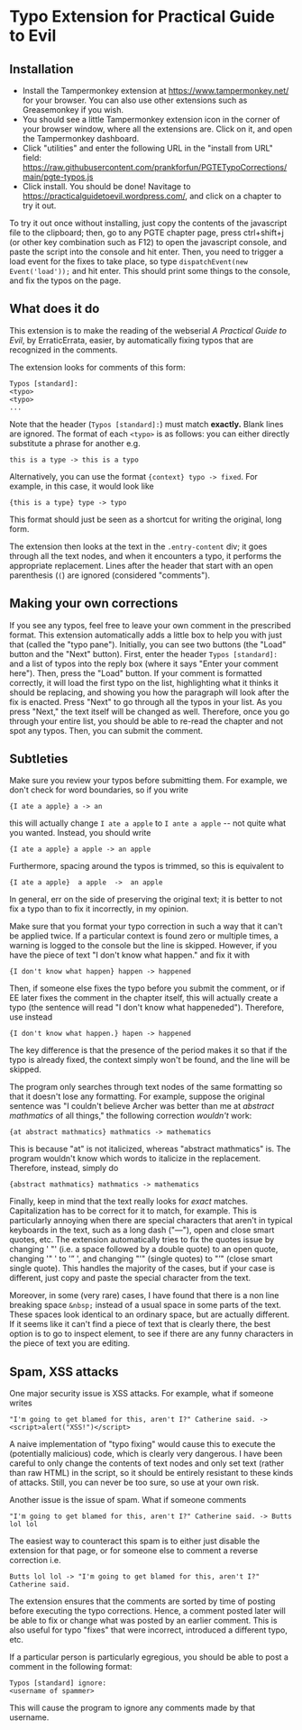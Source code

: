 # Typo Extension for Practical Guide to Evil

## Installation
  - Install the Tampermonkey extension at https://www.tampermonkey.net/ for your browser. You can also use other extensions such as Greasemonkey if you wish.
  - You should see a little Tampermonkey extension icon in the corner of your browser window, where all the extensions are. Click on it, and open the Tampermonkey dashboard.
  - Click "utilities" and enter the following URL in the "install from URL" field: https://raw.githubusercontent.com/prankforfun/PGTETypoCorrections/main/pgte-typos.js
  - Click install. You should be done! Navitage to https://practicalguidetoevil.wordpress.com/, and click on a chapter to try it out.

To try it out once without installing, just copy the contents of the javascript file to the clipboard; then, go to any PGTE chapter page, press ctrl+shift+j (or other key combination such as F12) to open the javascript console, and paste the script into the console and hit enter. Then, you need to trigger a load event for the fixes to take place, so type `dispatchEvent(new Event('load'));` and hit enter. This should print some things to the console, and fix the typos on the page.

## What does it do

This extension is to make the reading of the webserial *A Practical Guide to Evil*, by ErraticErrata, easier, by automatically fixing typos that are recognized in the comments.

The extension looks for comments of this form:

    Typos [standard]:
    <typo>
    <typo>
    ...
    
Note that the header (`Typos [standard]:`) must match **exactly.** Blank lines are ignored.
The format of each `<typo>` is as follows: you can either directly substitute a phrase for another e.g.

    this is a type -> this is a typo
    
Alternatively, you can use the format `{context} typo -> fixed`. For example, in this case, it would look like

    {this is a type} type -> typo
    
This format should just be seen as a shortcut for writing the original, long form.

The extension then looks at the text in the `.entry-content` div; it goes through all the text nodes, and when it encounters a typo, it performs the appropriate replacement. Lines after the header that start with an open parenthesis (`(`) are ignored (considered "comments").

## Making your own corrections
If you see any typos, feel free to leave your own comment in the prescribed format. This extension automatically adds a little box to help you with just that (called the "typo pane"). Initially, you can see two buttons (the "Load" button and the "Next" button). First, enter the header `Typos [standard]:` and a list of typos into the reply box (where it says "Enter your comment here"). Then, press the "Load" button. If your comment is formatted correctly, it will load the first typo on the list, highlighting what it thinks it should be replacing, and showing you how the paragraph will look after the fix is enacted. Press "Next" to go through all the typos in your list. As you press "Next," the text itself will be changed as well. Therefore, once you go through your entire list, you should be able to re-read the chapter and not spot any typos. Then, you can submit the comment.

## Subtleties
Make sure you review your typos before submitting them. For example, we don't check for word boundaries, so if you write
    
    {I ate a apple} a -> an
    
this will actually change `I ate a apple` to `I ante a apple` -- not quite what you wanted. Instead, you should write

    {I ate a apple} a apple -> an apple
    
Furthermore, spacing around the typos is trimmed, so this is equivalent to

    {I ate a apple}  a apple  ->  an apple   

In general, err on the side of preserving the original text; it is better to not fix a typo than to fix it incorrectly, in my opinion.

Make sure that you format your typo correction in such a way that it can't be applied twice. If a particular context is found zero or multiple times, a warning is logged to the console but the line is skipped. However, if you have the piece of text "I don't know what happen." and fix it with

    {I don't know what happen} happen -> happened
    
Then, if someone else fixes the typo before you submit the comment, or if EE later fixes the comment in the chapter itself, this will actually create a typo (the sentence will read "I don't know what happeneded"). Therefore, use instead

    {I don't know what happen.} hapen -> happened
    
The key difference is that the presence of the period makes it so that if the typo is already fixed, the context simply won't be found, and the line will be skipped.

The program only searches through text nodes of the same formatting so that it doesn't lose any formatting. For example, suppose the original sentence was "I couldn't believe Archer was better than me at *abstract mathmatics* of all things," the following correction *wouldn't* work:

    {at abstract mathmatics} mathmatics -> mathematics
    
This is because "at" is not italicized, whereas "abstract mathmatics" is. The program wouldn't know which words to italicize in the replacement. Therefore, instead, simply do

    {abstract mathmatics} mathmatics -> mathematics
    
Finally, keep in mind that the text really looks for *exact* matches. Capitalization has to be correct for it to match, for example. This is particularly annoying when there are special characters that aren't in typical keyboards in the text, such as a long dash ("—"), open and close smart quotes, etc. The extension automatically tries to fix the quotes issue by changing ' "' (i.e. a space followed by a double quote) to an open quote, changing '" ' to '” ', and changing "'" (single quotes) to "’" (close smart single quote). This handles the majority of the cases, but if your case is different, just copy and paste the special character from the text.

Moreover, in some (very rare) cases, I have found that there is a non line breaking space `&nbsp;` instead of a usual space in some parts of the text. These spaces look identical to an ordinary space, but are actually different. If it seems like it can't find a piece of text that is clearly there, the best option is to go to inspect element, to see if there are any funny characters in the piece of text you are editing.


## Spam, XSS attacks

One major security issue is XSS attacks. For example, what if someone writes

    "I'm going to get blamed for this, aren't I?" Catherine said. -> <script>alert("XSS!")</script>
    
A naive implementation of "typo fixing" would cause this to execute the (potentially malicious) code, which is clearly very dangerous. I have been careful to only change the contents of text nodes and only set text (rather than raw HTML) in the script, so it should be entirely resistant to these kinds of attacks. Still, you can never be too sure, so use at your own risk.

Another issue is the issue of spam. What if someone comments

    "I'm going to get blamed for this, aren't I?" Catherine said. -> Butts lol lol
    
The easiest way to counteract this spam is to either just disable the extension for that page, or for someone else to comment a reverse correction i.e.

    Butts lol lol -> "I'm going to get blamed for this, aren't I?" Catherine said.

The extension ensures that the comments are sorted by time of posting before executing the typo corrections. Hence, a comment posted later will be able to fix or change what was posted by an earlier comment. This is also useful for typo "fixes" that were incorrect, introduced a different typo, etc.

If a particular person is particularly egregious, you should be able to post a comment in the following format:

    Typos [standard] ignore:
    <username of spammer>
    
This will cause the program to ignore any comments made by that username.
